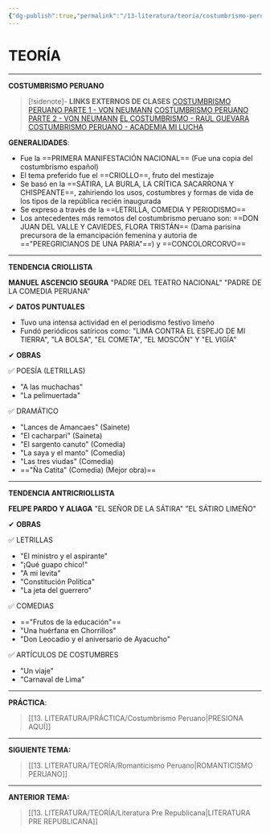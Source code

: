 ```yaml
---
{"dg-publish":true,"permalink":"/13-literatura/teoria/costumbrismo-peruano/","tags":["Literatura","Teoría"]}
---
```


# TEORÍA
---
**COSTUMBRISMO PERUANO** 

>[!sidenote]- **LINKS EXTERNOS DE CLASES** 
>[COSTUMBRISMO PERUANO PARTE 1 - VON NEUMANN](https://www.youtube.com/watch?v=CPi90szxJsA) 
>[COSTUMBRISMO PERUANO PARTE 2 - VON NEUMANN](https://www.youtube.com/watch?v=l-XzdXTLvSk) 
>[EL COSTUMBRISMO - RAÚL GUEVARA](https://www.youtube.com/watch?v=uK-RdiE17ZM) 
>[COSTUMBRISMO PERUANO - ACADEMIA MI LUCHA](https://www.youtube.com/watch?v=zCwv-_OwEe4) 

**GENERALIDADES**:
- Fue la ==PRIMERA MANIFESTACIÓN NACIONAL== (Fue una copia del costumbrismo español)
- El tema preferido fue el ==CRIOLLO==, fruto del mestizaje
- Se basó en la ==SÁTIRA, LA BURLA, LA CRÍTICA SACARRONA Y CHISPEANTE==, zahiriendo los usos, costumbres y formas de vida de los tipos de la república recién inaugurada
- Se expreso a través de la ==LETRILLA, COMEDIA Y PERIODISMO==
- Los antecedentes más remotos del costumbrismo peruano son: ==DON JUAN DEL VALLE Y CAVIEDES, FLORA TRISTÁN== (Dama parisina precursora de la emancipación femenina y autoria de =="PEREGRICIANOS DE UNA PARIA"==) y ==CONCOLORCORVO==

---
**TENDENCIA CRIOLLISTA**

**MANUEL ASCENCIO SEGURA**
"PADRE DEL TEATRO NACIONAL"
"PADRE DE LA COMEDIA PERUANA"

✔ **DATOS PUNTUALES**
- Tuvo una intensa actividad en el periodismo festivo limeño
- Fundó periódicos satíricos como: "LIMA CONTRA EL ESPEJO DE MI TIERRA", "LA BOLSA", "EL COMETA", "EL MOSCÓN" Y "EL VIGÍA"

✔ **OBRAS**

✅ POESÍA (LETRILLAS)
- "A las muchachas"
- "La pelimuertada"

✅ DRAMÁTICO
- "Lances de Amancaes" (Sainete)
- "El cacharpari" (Saineta)
- "El sargento canuto" (Comedia)
- "La saya y el manto" (Comedia)
- "Las tres viudas" (Comedia)
- =="Ña Catita" (Comedia) (Mejor obra)==

---
**TENDENCIA ANTRICRIOLLISTA**

**FELIPE PARDO Y ALIAGA**
"EL SEÑOR DE LA SÁTIRA"
"EL SÁTIRO LIMEÑO"

✔ **OBRAS**

✅ LETRILLAS
- "El ministro y el aspirante"
- "¡Qué guapo chico!"
- "A mi levita"
- "Constitución Política"
- "La jeta del guerrero"

✅ COMEDIAS
- =="Frutos de la educación"==
- "Una huérfana en Chorrillos" 
- "Don Leocadio y el aniversario de Ayacucho"

✅ ARTÍCULOS DE COSTUMBRES
- "Un viaje"
- "Carnaval de Lima"

---
**PRÁCTICA**:
>[[13. LITERATURA/PRÁCTICA/Costumbrismo Peruano\|PRESIONA AQUÍ]]

---
**SIGUIENTE TEMA:** 
>[[13. LITERATURA/TEORÍA/Romanticismo Peruano\|ROMANTICISMO PERUANO]]

---
**ANTERIOR TEMA:** 
>[[13. LITERATURA/TEORÍA/Literatura Pre Republicana\|LITERATURA PRE REPUBLICANA]]

